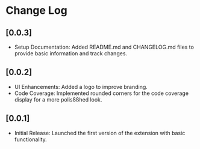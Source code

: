 # Change Log

## [0.0.3]

- Setup Documentation: Added README.md and CHANGELOG.md files to provide basic information and track changes.

## [0.0.2]

- UI Enhancements: Added a logo to improve branding.
- Code Coverage: Implemented rounded corners for the code coverage display for a more polisßßhed look.

## [0.0.1]

- Initial Release: Launched the first version of the extension with basic functionality.
